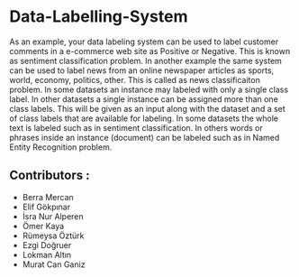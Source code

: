# Data-Labelling-System

As an example, your data labeling system can be used to label customer comments in a e-commerce web site as Positive or Negative. This is known as sentiment classification problem. In another example the same system can be used to label news from an online newspaper articles as sports, world, economy, politics, other. This is called as news classificaiton problem.
In some datasets an instance may labeled with only a single class label. In other datasets a single instance can be assigned more than one class labels. This will be given as an input along with the dataset and a set of class labels that are available for labeling.
In some datasets the whole text is labeled such as in sentiment classification. In others words or phrases inside an instance (document) can be labeled such as in Named Entity Recognition problem.


## Contributors :
- Berra Mercan
- Elif Gökpınar
- İsra Nur Alperen
- Ömer Kaya
- Rümeysa Öztürk
- Ezgi Doğruer
- Lokman Altın
- Murat Can Ganiz
